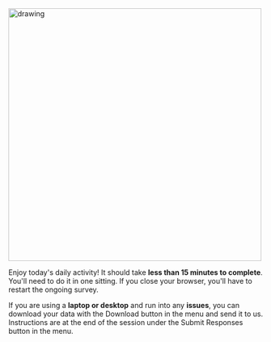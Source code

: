 

<img src="https://raw.githubusercontent.com/danielmlow/WellBeingStudy/master/protocol/wellbeing_logo_daily.svg" alt="drawing" width="500"/>  

Enjoy today's daily activity! It should take **less than 15 minutes to complete**. You'll need to do it in one sitting. If you close your browser, you'll have to restart the ongoing survey.

If you are using a **laptop or desktop** and run into any **issues**, you can download your data with the Download button in the menu and send it to us. Instructions are at the end of the session under the Submit Responses button in the menu.



